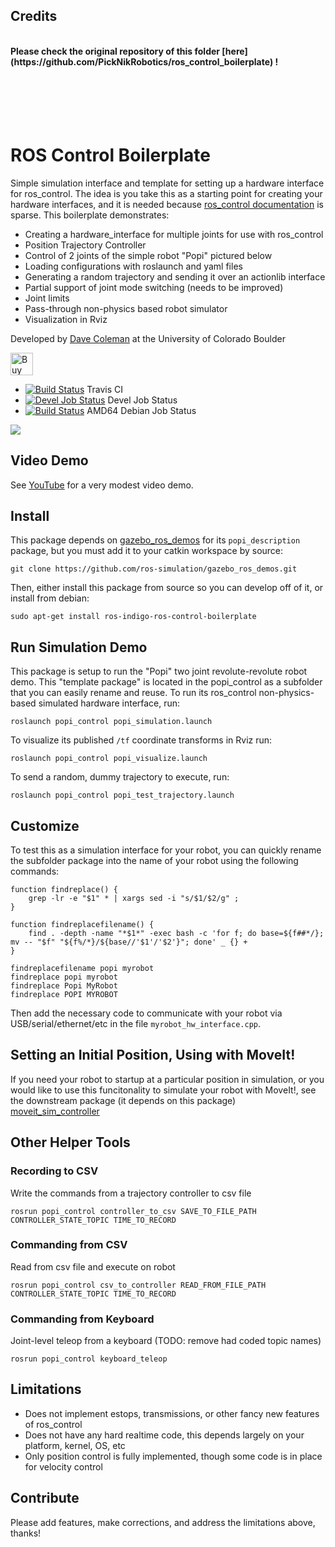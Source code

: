 ## Credits
<br>
<b>
Please check the original repository of this folder [here](https://github.com/PickNikRobotics/ros_control_boilerplate) ! 
</b>
<br>
<br>
<br>
<br>
<br>
<br>


# ROS Control Boilerplate

Simple simulation interface and template for setting up a hardware interface for ros_control. The idea is you take this as a starting point for creating your hardware interfaces, and it is needed because [ros_control documentation](http://wiki.ros.org/ros_control) is sparse. This boilerplate demonstrates:

 - Creating a hardware_interface for multiple joints for use with ros_control
 - Position Trajectory Controller
 - Control of 2 joints of the simple robot "Popi" pictured below
 - Loading configurations with roslaunch and yaml files
 - Generating a random trajectory and sending it over an actionlib interface
 - Partial support of joint mode switching (needs to be improved)
 - Joint limits
 - Pass-through non-physics based robot simulator
 - Visualization in Rviz

Developed by [Dave Coleman](http://dav.ee/) at the University of Colorado Boulder

<a href='https://ko-fi.com/A7182AMW' target='_blank'><img height='36' style='border:0px;height:36px;' src='https://az743702.vo.msecnd.net/cdn/kofi2.png?v=0' border='0' alt='Buy Me a Coffee at ko-fi.com' /></a>

 * [![Build Status](https://travis-ci.org/davetcoleman/popi_control.svg)](https://travis-ci.org/davetcoleman/popi_control) Travis CI
 * [![Devel Job Status](http://jenkins.ros.org/buildStatus/icon?job=devel-indigo-popi_control)](http://jenkins.ros.org/job/devel-indigo-popi_control) Devel Job Status
 * [![Build Status](http://jenkins.ros.org/buildStatus/icon?job=ros-indigo-ros-control-boilerplate_binarydeb_trusty_amd64)](http://jenkins.ros.org/job/ros-indigo-ros-control-boilerplate_binarydeb_trusty_amd64/) AMD64 Debian Job Status

<img src="https://raw.githubusercontent.com/davetcoleman/popi_control/jade-devel/resources/screenshot.png"/>


## Video Demo

See [YouTube](https://www.youtube.com/watch?v=Tpj2tx9uZ-o) for a very modest video demo.

## Install

This package depends on [gazebo_ros_demos](https://github.com/ros-simulation/gazebo_ros_demos) for its ``popi_description`` package, but you must add it to your catkin workspace by source:

    git clone https://github.com/ros-simulation/gazebo_ros_demos.git

Then, either install this package from source so you can develop off of it, or install from debian:

    sudo apt-get install ros-indigo-ros-control-boilerplate

## Run Simulation Demo

This package is setup to run the "Popi" two joint revolute-revolute robot demo. This "template package" is located in the popi_control as a subfolder that you can easily rename and reuse. To run its ros_control non-physics-based simulated hardware interface, run:

    roslaunch popi_control popi_simulation.launch

To visualize its published ``/tf`` coordinate transforms in Rviz run:

    roslaunch popi_control popi_visualize.launch

To send a random, dummy trajectory to execute, run:

    roslaunch popi_control popi_test_trajectory.launch

## Customize

To test this as a simulation interface for your robot, you can quickly rename the subfolder package into the name of your robot using the following commands:

```
function findreplace() {
    grep -lr -e "$1" * | xargs sed -i "s/$1/$2/g" ;
}

function findreplacefilename() {
    find . -depth -name "*$1*" -exec bash -c 'for f; do base=${f##*/}; mv -- "$f" "${f%/*}/${base//'$1'/'$2'}"; done' _ {} +
}

findreplacefilename popi myrobot
findreplace popi myrobot
findreplace Popi MyRobot
findreplace POPI MYROBOT
```

Then add the necessary code to communicate with your robot via USB/serial/ethernet/etc in the file ``myrobot_hw_interface.cpp``.

## Setting an Initial Position, Using with MoveIt!

If you need your robot to startup at a particular position in simulation, or you would like to use this funcitonality to simulate your robot with MoveIt!, see the downstream package (it depends on this package) [moveit_sim_controller](https://github.com/davetcoleman/moveit_sim_controller)

## Other Helper Tools

### Recording to CSV

Write the commands from a trajectory controller to csv file

    rosrun popi_control controller_to_csv SAVE_TO_FILE_PATH CONTROLLER_STATE_TOPIC TIME_TO_RECORD

### Commanding from CSV

Read from csv file and execute on robot

    rosrun popi_control csv_to_controller READ_FROM_FILE_PATH CONTROLLER_STATE_TOPIC TIME_TO_RECORD

### Commanding from Keyboard

Joint-level teleop from a keyboard (TODO: remove had coded topic names)

    rosrun popi_control keyboard_teleop

## Limitations

 - Does not implement estops, transmissions, or other fancy new features of ros_control
 - Does not have any hard realtime code, this depends largely on your platform, kernel, OS, etc
 - Only position control is fully implemented, though some code is in place for velocity control

## Contribute

Please add features, make corrections, and address the limitations above, thanks!

